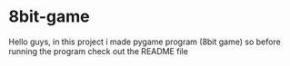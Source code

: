 # 8bit-game
Hello guys, in this project i made pygame program (8bit game) so  before running the program check out the README file
